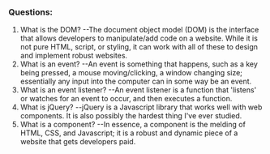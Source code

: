 ### Questions:

1. What is the DOM?
--The document object model (DOM) is the interface that allows developers to manipulate/add code on a website. While it is not pure HTML, script, or styling, it can work with all of these to design and implement robust websites.
2. What is an event?
--An event is something that happens, such as a key being pressed, a mouse moving/clicking, a window changing size; essentially any input into the computer can in some way be an event.
3. What is an event listener?
--An event listener is a function that 'listens' or watches for an event to occur, and then executes a function.
4. What is jQuery?
--jQuery is a Javascript library that works well with web components. It is also possibly the hardest thing I've ever studied.
5. What is a component? 
--In essence, a component is the melding of HTML, CSS, and Javascript; it is a robust and dynamic piece of a website that gets developers paid.
